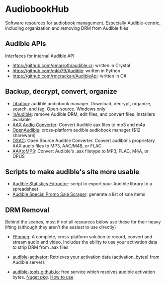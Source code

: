 # AudiobookHub
Software resources for audiobook management. Especially Audible-centric, including organization and removing DRM from Audible files

## Audible APIs

Interfaces for internal Audible API

* https://github.com/omarroth/audible.cr: written in Crystal
* https://github.com/mkb79/Audible: written in Python
* https://github.com/rmcrackan/AudibleApi: written in C#

## Backup, decrypt, convert, organize

* [Libation][libation]: audible audiobook manager. Download, decrypt, organize, search, and tag. Open-source. Windows only
* [inAudible][inaudible]: remove Audible DRM, edit files, and convert files. Installers available
* [AAX Audio Converter][aaxaudioconverter]: Convert Audible aax files to mp3 and m4a
* [OpenAudible][openaudible]: cross-platform audible audiobook manager ($12 shareware)
* [OSAC][osac]: Open Source Audible Converter. Convert audible's proprietary AAX audio files to MP3, AAC/M4B, or FLAC
* [AAXtoMP3][aaxtomp3]: Convert Audible's .aax filetype to MP3, FLAC, M4A, or OPUS

## Scripts to make audible's site more usable

* [Audible Statistics Extractor][audibleStatisticsExtractor]: script to export your Audible library to a spreadsheet
* [Audible Special Promo Sale Scraper][audibleSpecialPromoSaleScraper]: generate a list of sale items

## DRM Removal

Behind the scenes, most if not all resources below use these for their heavy lifting (although they aren't the easiest to use directly)

* [FFmpeg][ffmpeg]: A complete, cross-platform solution to record, convert and stream audio and video. Includes the ability to use your activation data to strip DRM from .aax files
* [audible-activator][audibleActivator]: Retrieves your activation data (activation_bytes) from Audible servers
* [audible-tools.github.io][activationBytesLib]: free service which resolves audible activation bytes. [Nuget pkg][activationBytesLibNuget]. [How to use][activationBytesLibHowToUse]

  [libation]: https://github.com/rmcrackan/Libation
  [inaudible]: https://github.com/rmcrackan/inAudible
  [aaxaudioconverter]: https://github.com/audiamus/AaxAudioConverter
  [openaudible]: https://openaudible.org/
  [osac]: https://github.com/adrifcastr/OSAC
  [aaxtomp3]: https://github.com/KrumpetPirate/AAXtoMP3
  [audibleStatisticsExtractor]: https://www.themodernnomad.com/audible-statistics-extractor/
  [audibleSpecialPromoSaleScraper]: https://github.com/joonaspaakko/audible-special-promo-sale-scraper

  [ffmpeg]: https://ffmpeg.org/ffmpeg-all.html#Audible-AAX
  [audibleActivator]: https://github.com/inAudible-NG/audible-activator
  [activationBytesLib]: https://audible-tools.github.io
  [activationBytesLibNuget]: https://www.nuget.org/packages/Aax.Activation.ApiClient/1.0.0
  [activationBytesLibHowToUse]: https://github.com/JKamsker/OSAC/blob/master/OSAC/MainWindow.xaml.cs#L172
